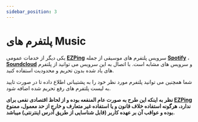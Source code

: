 ```yaml
---
sidebar_position: 3
---
```


# پلتفرم های Music

یکی دیگر از خدمات عمومی **[EZPing](https://ezping.ir/)** سرویس پلتفرم های موسیقی از جمله **[Spotify](https://www.spotify.com/)** ، **[Soundcloud](https://soundcloud.com/)** و سرویس های مشابه است. با اتصال به این سرویس می توانید از پلتفرم های یاد شده بدون تحریم و محدودیت استفاده کنید. 

شما همچنین می توانید پلتفرم مورد نظر خود را به پشتیبانی اطلاع داده تا در صورت تایید به لیست پلتفرم های رفع تحریم شده اضافه شود.

**نظر به اینکه این طرح به صورت عام المنفعه بوده و از لحاظ اقتصادی نفعی برای [EZPing](https://ezping.ir/) ندارد، هرگونه استفاده خلاف قانون و یا استفاده غیر متعارف و خارج از حد معمول، ممنوع بوده و عواقب آن بر عهده کاربر (قابل شناسایی از طریق آدرس اینترنتی) میباشد.**
